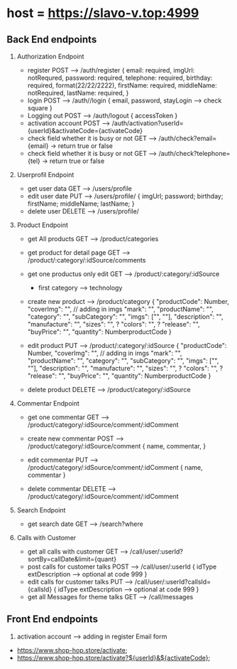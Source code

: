 # host = <https://slavo-v.top:4999>

## Back End endpoints

1. Authorization Endpoint

   - register POST --> /auth/register
    {
    email: required,
    imgUrl: notRequred,
    password: required,
    telephone: required,
    birthday: required, format(22/22/2222),
    firstName: required,
    middleName: notRequired,
    lastName: required,
    }
   - login POST --> /auth//login
    {
    email,
    password,
    stayLogin --> check square
    }
   - Logging out POST --> /auth/logout
    {
    accessToken
    }
   - activation account POST --> /auth/activation?userId={userId}&activateCode={activateCode}
   - check field whether it is busy or not GET --> /auth/check?email={email}  -> return true or false
   - check field whether it is busy or not GET --> /auth/check?telephone={tel} -> return true or false

2. Userprofil Endpoint
    - get user data GET --> /users/profile
    - edit user date PUT --> /users/profile/
    {
        imgUrl;
        password;
        birthday;
        firstName;
        middleName;
        lastName;
    }
    - delete user DELETE --> /users/profile/

3. Product Endpoint

   - get All products GET --> /product/categories
   - get product for detail page GET --> /product/:category/:idSource/comments

   - get one productus only edit GET --> /product/:category/:idSource
      - first category --> technology

   - create new product --> /product/category
    {
      "productCode": Number,
      "coverImg": "", // adding in imgs
      "mark": "",
      "productName": "",
      "category": "",
      "subCategory": "",
      "imgs": ["", ""],
      "description": "",
      "manufacture": "",
      "sizes": "", ?
      "colors": "", ?
      "release": "",
      "buyPrice": "",
      "quantity": NumberproductCode
    }
   - edit product PUT --> /product/:category/:idSource
    {
      "productCode": Number,
      "coverImg": "", // adding in imgs
      "mark": "",
      "productName": "",
      "category": "",
      "subCategory": "",
      "imgs": ["", ""],
      "description": "",
      "manufacture": "",
      "sizes": "", ?
      "colors": "", ?
      "release": "",
      "buyPrice": "",
      "quantity": NumberproductCode
    }
   - delete product DELETE --> /product/category/:idSource

4. Commentar Endpoint

   - get one commentar GET --> /product/category/:idSource/comment/:idComment
   - create new commentar POST --> /product/category/:idSource/comment
    {
    name,
    commentar,
    }

   - edit commentar PUT --> /product/category/:idSource/comment/:idComment
    {
    name,
    commentar
    }
   - delete commentar DELETE --> /product/category/:idSource/comment/:idComment

5. Search Endpoint

   - get search date GET --> /search?where

6. Calls with Customer
   - get all calls with customer GET --> /call/user/:userId?sortBy=callDate&limit={quant}
   - post calls for customer talks POST --> /call/user/:userId
   {
      idType
      extDescription --> optional at code 999
   }
   - edit calls for customer talks PUT --> /call/user/:userId?callsId={callsId}
   {
      idType
      extDescription --> optional at code 999
   }
   - get all Messages for theme talks GET --> /call/messages

## Front End endpoints

1. activation account --> adding in register Email form

- <https://www.shop-hop.store/activate>;
- <https://www.shop-hop.store/activate?${userId}&${activateCode}>;
